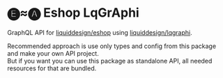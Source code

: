 # 🅔≈🅐 Eshop LqGrAphi

GraphQL API for [liquiddesign/eshop](https://github.com/liquiddesign/eshop) using [liquiddesign/lqgraphi](https://github.com/liquiddesign/lqgraphi).

Recommended approach is use only types and config from this package and make your own API project.<br>
But if you want you can use this package as standalone API, all needed resources for that are bundled.